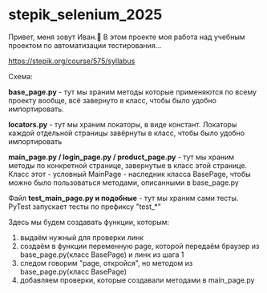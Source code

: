 # stepik_selenium_2025

Привет, меня зовут Иван.👋 В этом проекте моя работа над учебным проектом по автоматизации тестирования...

https://stepik.org/course/575/syllabus

Схема:

**base_page.py** - тут мы храним методы которые применяются по всему проекту вообще, всё завернуто в класс, чтобы было удобно импортировать.

**locators.py** - тут мы храним локаторы, в виде констант. Локаторы каждой отдельной страницы завёрнуты в класс, чтобы было удобно импортировать

**main_page.py / login_page.py / product_page.py** - тут мы храним методы по конкретной странице, завернутые в класс этой странице. Класс этот - условный MainPage - наследник класса BasePage, чтобы можно было пользоваться методами, описанными в base_page.py

Файл **test_main_page.py и подобные** - тут мы храним сами тесты. PyTest запускает тесты по префиксу "test_*" 

Здесь мы будем создавать функции, которым:
1. выдаём нужный для проверки линк
2. создаём в функции переменную page, которой передаём браузер из base_page.py(класс BasePage) и линк из шага 1
3. следом говорим "page, откройся", но методом из base_page.py(класс BasePage)
4. добавляем проверки, которые создавали методами в main_page.py
